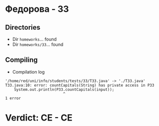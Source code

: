 # Федорова - 33
## Directories
- Dir `homeworks`... found
- Dir `homeworks/33`... found
## Compiling
- Compilation log
```
'/home/red/uni/info/students/tests/33/T33.java' -> './T33.java'
T33.java:10: error: countCapitals(String) has private access in P33
    System.out.println(P33.countCapitals(input));
                          ^
1 error

```
# Verdict: **CE** - CE
